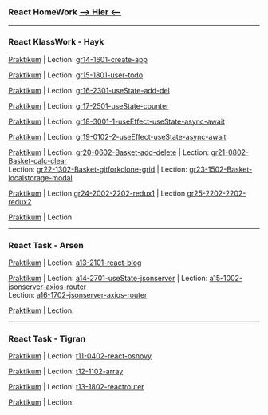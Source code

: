 ### React HomeWork [**--> Hier <--**](https://github.com/St-ton/REACT/tree/master/HomeWork/)<br/>

---

### React KlassWork - Hayk

[Praktikum](https://github.com/St-ton/REACT/tree/master/gr14-1601-create-app/) | Lection:
[gr14-1601-create-app](<https://vimeo.com/789705093/b87c37c186?embedded=true&source=vimeo_logo&owner=180459310>)<br/>

[Praktikum](https://github.com/St-ton/REACT/tree/master/gr15-1801-user-todo/app) | Lection:
[gr15-1801-user-todo](<https://vimeo.com/790408238/4502b637b5?embedded=true&source=vimeo_logo&owner=180459310>)<br/>

[Praktikum](https://github.com/St-ton/REACT/tree/master/gr16-2301-useState-add-del) | Lection:
[gr16-2301-useState-add-del](<https://vimeo.com/791847569/22dac60bea?embedded=true&source=vimeo_logo&owner=180459310>)<br/>

[Praktikum](https://github.com/St-ton/REACT/tree/master/gr17-2501-useState-counter) | Lection:
[gr17-2501-useState-counter](<https://vimeo.com/792585756/1b0f7c0cd1?embedded=true&source=vimeo_logo&owner=180459310>)<br/>

[Praktikum](https://github.com/St-ton/REACT/tree/master/gr18-3001-1-useEffect-useState-async-await) | Lection:
[gr18-3001-1-useEffect-useState-async-await](<https://vimeo.com/794103393/d28a749701?embedded=true&source=vimeo_logo&owner=180459310>)<br/>

[Praktikum](https://github.com/St-ton/REACT/tree/master/gr19-0102-2-useEffect-useState-async-await) | Lection:
[gr19-0102-2-useEffect-useState-async-await](<https://vimeo.com/794852024/db6bc1498d?embedded=true&source=vimeo_logo&owner=180459310>)<br/>

[Praktikum](https://github.com/St-ton/REACT/tree/master/gr20-23-06-1502-BASKET-localstorage-modal) | Lection:
[gr20-0602-Basket-add-delete](<https://vimeo.com/796258611/c816e23c98?embedded=true&source=vimeo_logo&owner=180459310>) | Lection:
[gr21-0802-Basket-calc-clear](<https://vimeo.com/796982081/cb4322c9ce?embedded=true&source=vimeo_logo&owner=180459310>)<br/> Lection:
[gr22-1302-Basket-gitforkclone-grid](<https://vimeo.com/798368105/dc297116f3?embedded=true&source=vimeo_logo&owner=180459310>) | Lection:
[gr23-1502-Basket-localstorage-modal](<https://vimeo.com/799101264/6b587fdbd4?embedded=true&source=vimeo_logo&owner=180459310>)<br/>

[Praktikum](https://github.com/St-ton/REACT/tree/master/gr24-25-2002-2202-redux) | Lection
[gr24-2002-2202-redux1](<>) | Lection
[gr25-2202-2202-redux2](<>)<br/>

[Praktikum](https://github.com/St-ton/REACT/tree/master/) | Lection
[](<>)<br/>

---

### React Task - Arsen

[Praktikum](https://github.com/St-ton/REACT/tree/master/a13-2101-react-blog) | Lection:
[a13-2101-react-blog](<https://vimeo.com/791427199/6aa2cdabae?embedded=true&source=vimeo_logo&owner=180459310>)<br/>

[Praktikum](https://github.com/St-ton/REACT/tree/master/a14-17-2701-2402-useState-jsonserver-axios-router) | Lection:
[a14-2701-useState-jsonserver](<https://vimeo.com/793328890/7087f1e0ae?embedded=true&source=vimeo_logo&owner=180459310>) | Lection:
[a15-1002-jsonserver-axios-router](<https://vimeo.com/797687358/19196b6055?embedded=true&source=vimeo_logo&owner=180459310>)<br/> Lection:
[a16-1702-jsonserver-axios-router](<https://vimeo.com/799822642/1ce97bc70f?embedded=true&source=vimeo_logo&owner=180459310>)<br/>

[Praktikum](https://github.com/St-ton/REACT/tree/master/) | Lection:
[](<>)<br/>

---

### React Task - Tigran

[Praktikum](https://github.com/St-ton/REACT/tree/master/t11-0402-react-osnovy) | Lection:
[t11-0402-react-osnovy](<https://vimeo.com/795858521/6edb048517?embedded=true&source=vimeo_logo&owner=180459310>)<br/>

[Praktikum](https://github.com/St-ton/REACT/tree/master/t11-0402-react-osnovy) | Lection:
[t12-1102-array](<https://vimeo.com/797958385/7cb4281ed8?embedded=true&source=vimeo_logo&owner=180459310>)<br/>

[Praktikum](https://github.com/St-ton/REACT/tree/master/[t13-1802-reactrouter) | Lection:
[t13-1802-reactrouter](<https://vimeo.com/800113329/1edcf0e67b?embedded=true&source=vimeo_logo&owner=180459310>)<br/>

[Praktikum](https://github.com/St-ton/REACT/tree/master/) | Lection:
[](<>)<br/>
